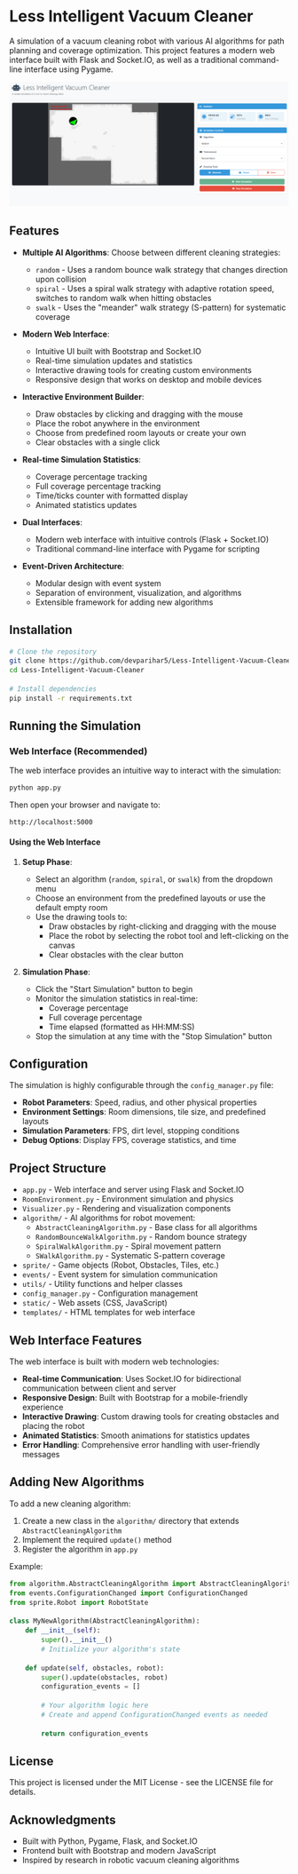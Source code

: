 # Less Intelligent Vacuum Cleaner

A simulation of a vacuum cleaning robot with various AI algorithms for path planning and coverage optimization. This project features a modern web interface built with Flask and Socket.IO, as well as a traditional command-line interface using Pygame.

![Intelligent Vacuum Cleaner](https://github.com/devparihar5/Less-Intelligent-Vacuum-Cleaner/raw/main/screenshots/demo.png)

## Features

- **Multiple AI Algorithms**: Choose between different cleaning strategies:
  * `random` - Uses a random bounce walk strategy that changes direction upon collision
  * `spiral` - Uses a spiral walk strategy with adaptive rotation speed, switches to random walk when hitting obstacles
  * `swalk` - Uses the "meander" walk strategy (S-pattern) for systematic coverage

- **Modern Web Interface**: 
  * Intuitive UI built with Bootstrap and Socket.IO
  * Real-time simulation updates and statistics
  * Interactive drawing tools for creating custom environments
  * Responsive design that works on desktop and mobile devices

- **Interactive Environment Builder**:
  * Draw obstacles by clicking and dragging with the mouse
  * Place the robot anywhere in the environment
  * Choose from predefined room layouts or create your own
  * Clear obstacles with a single click

- **Real-time Simulation Statistics**:
  * Coverage percentage tracking
  * Full coverage percentage tracking
  * Time/ticks counter with formatted display
  * Animated statistics updates

- **Dual Interfaces**:
  * Modern web interface with intuitive controls (Flask + Socket.IO)
  * Traditional command-line interface with Pygame for scripting

- **Event-Driven Architecture**:
  * Modular design with event system
  * Separation of environment, visualization, and algorithms
  * Extensible framework for adding new algorithms

## Installation

```bash
# Clone the repository
git clone https://github.com/devparihar5/Less-Intelligent-Vacuum-Cleaner.git
cd Less-Intelligent-Vacuum-Cleaner

# Install dependencies
pip install -r requirements.txt
```

## Running the Simulation

### Web Interface (Recommended)

The web interface provides an intuitive way to interact with the simulation:

```bash
python app.py
```

Then open your browser and navigate to:
```
http://localhost:5000
```

#### Using the Web Interface

1. **Setup Phase**:
   - Select an algorithm (`random`, `spiral`, or `swalk`) from the dropdown menu
   - Choose an environment from the predefined layouts or use the default empty room
   - Use the drawing tools to:
     * Draw obstacles by right-clicking and dragging with the mouse
     * Place the robot by selecting the robot tool and left-clicking on the canvas
     * Clear obstacles with the clear button

2. **Simulation Phase**:
   - Click the "Start Simulation" button to begin
   - Monitor the simulation statistics in real-time:
     * Coverage percentage
     * Full coverage percentage
     * Time elapsed (formatted as HH:MM:SS)
   - Stop the simulation at any time with the "Stop Simulation" button

## Configuration

The simulation is highly configurable through the `config_manager.py` file:

- **Robot Parameters**: Speed, radius, and other physical properties
- **Environment Settings**: Room dimensions, tile size, and predefined layouts
- **Simulation Parameters**: FPS, dirt level, stopping conditions
- **Debug Options**: Display FPS, coverage statistics, and time

## Project Structure

- `app.py` - Web interface and server using Flask and Socket.IO
- `RoomEnvironment.py` - Environment simulation and physics
- `Visualizer.py` - Rendering and visualization components
- `algorithm/` - AI algorithms for robot movement:
  * `AbstractCleaningAlgorithm.py` - Base class for all algorithms
  * `RandomBounceWalkAlgorithm.py` - Random bounce strategy
  * `SpiralWalkAlgorithm.py` - Spiral movement pattern
  * `SWalkAlgorithm.py` - Systematic S-pattern coverage
- `sprite/` - Game objects (Robot, Obstacles, Tiles, etc.)
- `events/` - Event system for simulation communication
- `utils/` - Utility functions and helper classes
- `config_manager.py` - Configuration management
- `static/` - Web assets (CSS, JavaScript)
- `templates/` - HTML templates for web interface

## Web Interface Features

The web interface is built with modern web technologies:

- **Real-time Communication**: Uses Socket.IO for bidirectional communication between client and server
- **Responsive Design**: Built with Bootstrap for a mobile-friendly experience
- **Interactive Drawing**: Custom drawing tools for creating obstacles and placing the robot
- **Animated Statistics**: Smooth animations for statistics updates
- **Error Handling**: Comprehensive error handling with user-friendly messages

## Adding New Algorithms

To add a new cleaning algorithm:

1. Create a new class in the `algorithm/` directory that extends `AbstractCleaningAlgorithm`
2. Implement the required `update()` method
3. Register the algorithm in `app.py`

Example:

```python
from algorithm.AbstractCleaningAlgorithm import AbstractCleaningAlgorithm
from events.ConfigurationChanged import ConfigurationChanged
from sprite.Robot import RobotState

class MyNewAlgorithm(AbstractCleaningAlgorithm):
    def __init__(self):
        super().__init__()
        # Initialize your algorithm's state

    def update(self, obstacles, robot):
        super().update(obstacles, robot)
        configuration_events = []
        
        # Your algorithm logic here
        # Create and append ConfigurationChanged events as needed
        
        return configuration_events
```

## License

This project is licensed under the MIT License - see the LICENSE file for details.

## Acknowledgments

- Built with Python, Pygame, Flask, and Socket.IO
- Frontend built with Bootstrap and modern JavaScript
- Inspired by research in robotic vacuum cleaning algorithms
